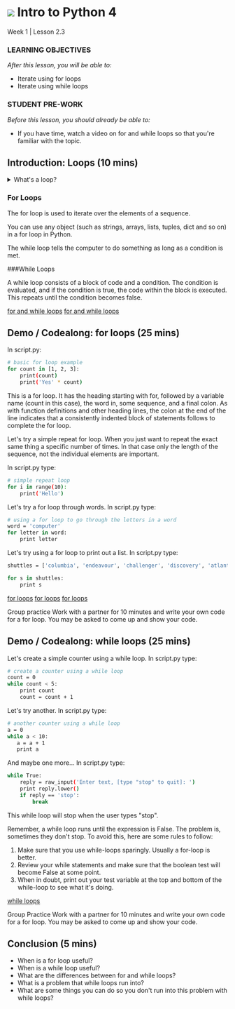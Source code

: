 # ![](https://ga-dash.s3.amazonaws.com/production/assets/logo-9f88ae6c9c3871690e33280fcf557f33.png) Intro to Python 4
Week 1 | Lesson 2.3

### LEARNING OBJECTIVES
*After this lesson, you will be able to:*
- Iterate using for loops
- Iterate using while loops

### STUDENT PRE-WORK
*Before this lesson, you should already be able to:*
- If you have time, watch a video on for and while loops so that you're familiar
  with the topic.

<a name="for and while loops"></a>
## Introduction: Loops (10 mins)
<details>
<summary>
What's a loop?
</summary>
```bash
A device that tells Python to do the same thing over and over again.
```
</details>

### For Loops

The for loop is used to iterate over the elements of a sequence.

You can use any object (such as strings, arrays, lists, tuples, dict and so on) in a for loop in Python.

The while loop tells the computer to do something as long as a condition is met.

###While Loops

A while loop consists of a block of code and a condition. The condition is evaluated, and if the condition is true, the code within the block is executed. This repeats until the condition becomes false.

[for and while loops](http://www.pythonforbeginners.com/control-flow-2/python-for-and-while-loops)
[for and while loops](http://www.cyberciti.biz/faq/python-for-loop-examples-statements/)


<a name="for loops"></a>
## Demo / Codealong: for loops (25 mins)

In script.py:
```bash
# basic for loop example
for count in [1, 2, 3]:
    print(count)
    print('Yes' * count)
```

This is a for loop. It has the heading starting with for, followed by a
variable name (count in this case), the word in, some sequence, and a final colon.
As with function definitions and other heading lines, the colon at the end of
the line indicates that a consistently indented block of statements follows
to complete the for loop.

Let's try a simple repeat for loop. When you just want to repeat the exact same
thing a specific number of times. In that case only the length of the sequence,
not the individual elements are important.

In script.py type:
```bash
# simple repeat loop
for i in range(10):
    print('Hello')
```

Let's try a for loop through words.
In script.py type:
```bash
# using a for loop to go through the letters in a word
word = 'computer'
for letter in word:
    print letter
```

Let's try using a for loop to print out a list.
In script.py type:
```bash
shuttles = ['columbia', 'endeavour', 'challenger', 'discovery', 'atlantis', 'enterprise', 'pathfinder' ]

for s in shuttles:
    print s
```

[for loops](http://www.cyberciti.biz/faq/python-for-loop-examples-statements/)
[for loops](http://www.pythonforbeginners.com/control-flow-2/python-for-and-while-loops)
[for loops](http://anh.cs.luc.edu/python/hands-on/3.1/handsonHtml/loops.html)

Group practice
Work with a partner for 10 minutes and write your own code for a for loop. You may be asked to come up and show your code.

<a name="while loops"></a>
## Demo / Codealong: while loops (25 mins)

Let's create a simple counter using a while loop.
In script.py type:
```bash
# create a counter using a while loop
count = 0
while count < 5:
    print count
    count = count + 1  
```

Let's try another.
In script.py type:
```bash
# another counter using a while loop
a = 0		
while a < 10:
   a = a + 1
   print a
```

And maybe one more...
In script.py type:
```bash
while True:
    reply = raw_input('Enter text, [type "stop" to quit]: ')
    print reply.lower()
    if reply == 'stop':
        break
```

This while loop will stop when the user types "stop".

Remember, a while loop runs until the expression is False. The problem is,
sometimes they don't stop. To avoid this, here are some rules to follow:

1. Make sure that you use while-loops sparingly. Usually a for-loop is better.
2. Review your while statements and make sure that the boolean test will
   become False at some point.
3. When in doubt, print out your test variable at the top and bottom of the
   while-loop to see what it's doing.

[while loops](http://learnpythonthehardway.org/book/ex33.html)

Group Practice
Work with a partner for 10 minutes and write your own code for a for loop. You may be asked to come up and show your code.


<a name="conclusion"></a>
## Conclusion (5 mins)
- When is a for loop useful?
- When is a while loop useful?
- What are the differences between for and while loops?
- What is a problem that while loops run into?
- What are some things you can do so you don't run into this problem with while loops?
